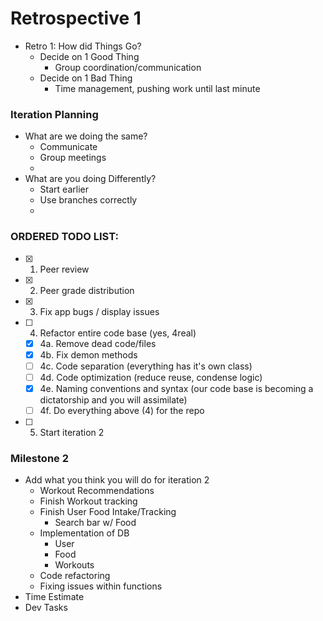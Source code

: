 # Retrospective 1
* Retro 1: How did Things Go?
    * Decide on 1 Good Thing
        * Group coordination/communication
    * Decide on 1 Bad Thing
        * Time management, pushing work until last minute


### Iteration Planning
* What are we doing the same?
    * Communicate
    * Group meetings
    * 
* What are you doing Differently?
    * Start earlier
    * Use branches correctly
    * 

### ORDERED TODO LIST:

- [x] 1. Peer review
- [x] 2. Peer grade distribution
- [x] 3. Fix app bugs / display issues
- [ ] 4. Refactor entire code base (yes, 4real)
    - [x] 4a. Remove dead code/files
    - [x] 4b. Fix demon methods
    - [ ] 4c. Code separation (everything has it's own class)
    - [ ] 4d. Code optimization (reduce reuse, condense logic)
    - [x] 4e. Naming conventions and syntax (our code base is becoming a dictatorship and you will assimilate)
    - [ ] 4f. Do everything above (4) for the repo 
- [ ] 5. Start iteration 2


### Milestone 2
* Add what you think you will do for iteration 2
    * Workout Recommendations
    * Finish Workout tracking
    * Finish User Food Intake/Tracking
        * Search bar w/ Food
    * Implementation of DB
        * User
        * Food
        * Workouts
    * Code refactoring
    * Fixing issues within functions 
* Time Estimate
* Dev Tasks
